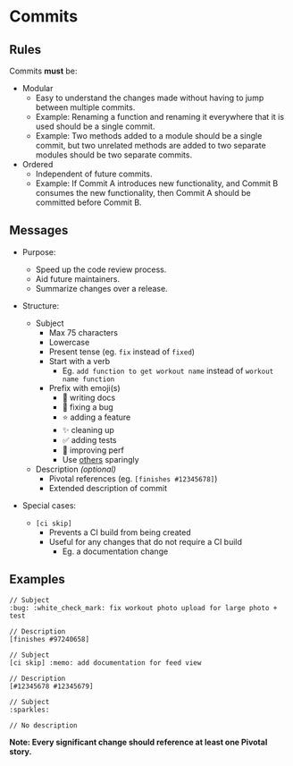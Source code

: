 # Commits

## Rules

Commits **must** be:
 
* Modular
	* Easy to understand the changes made without having to jump between multiple commits.
	* Example: Renaming a function and renaming it everywhere that it is used should be a single commit.
	* Example: Two methods added to a module should be a single commit, but two unrelated methods are added to two separate modules should be two separate commits.
* Ordered
	* Independent of future commits.
	* Example: If Commit A introduces new functionality, and Commit B consumes the new functionality, then Commit A should be committed before Commit B.


## Messages

* Purpose:
	* Speed up the code review process.
	* Aid future maintainers.
	* Summarize changes over a release.

* Structure:
	* Subject
		* Max 75 characters
		* Lowercase
		* Present tense (eg. `fix` instead of `fixed`)
		* Start with a verb
		  * Eg. `add function to get workout name` instead of `workout name function`
		* Prefix with emoji(s)
			* :memo: writing docs
			* :bug: fixing a bug
			* :star: adding a feature
			* :sparkles: cleaning up
			* :white_check_mark: adding tests
			* :racehorse: improving perf
			* Use [others](http://www.emoji-cheat-sheet.com) sparingly
	* Description *(optional)*
		* Pivotal references (eg. `[finishes #12345678]`)
		* Extended description of commit

* Special cases:
	* `[ci skip]`
	  * Prevents a CI build from being created
	  * Useful for any changes that do not require a CI build
	  	* Eg. a documentation change

## Examples

```
// Subject
:bug: :white_check_mark: fix workout photo upload for large photo + test

// Description
[finishes #97240658]
````

```
// Subject
[ci skip] :memo: add documentation for feed view

// Description
[#12345678 #12345679]
```

```
// Subject
:sparkles:

// No description
```
		
**Note: Every significant change should reference at least one Pivotal story.**